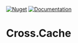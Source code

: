 [![Nuget](https://img.shields.io/nuget/v/Cross.Cache.svg)](https://nuget.org/packages/Cross.Cache/) [![Documentation](https://img.shields.io/badge/docs-wiki-yellow.svg)](https://github.com/denis-peshkov/Cross.Cache/wiki)

# Cross.Cache
